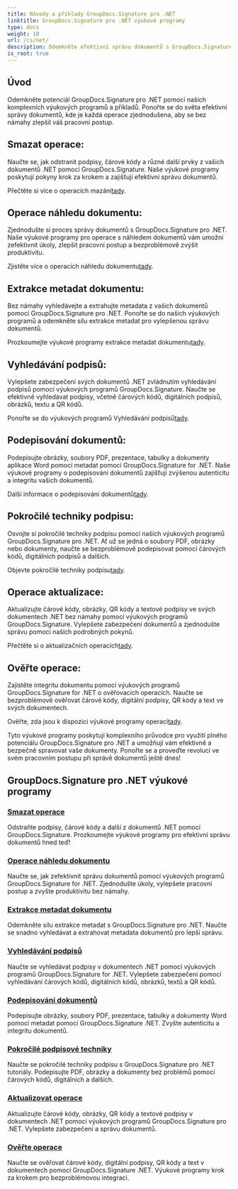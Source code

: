 ```yaml
---
title: Návody a příklady GroupDocs.Signature pro .NET
linktitle: GroupDocs.Signature pro .NET výukové programy
type: docs
weight: 10
url: /cs/net/
description: Odemkněte efektivní správu dokumentů s GroupDocs.Signature pro .NET tutoriály. Bezproblémově odstraňte, prohlížejte, extrahujte metadata, podepisujte, aktualizujte a ověřujte dokumenty.
is_root: true
---
```

## Úvod

Odemkněte potenciál GroupDocs.Signature pro .NET pomocí našich komplexních výukových programů a příkladů. Ponořte se do světa efektivní správy dokumentů, kde je každá operace zjednodušena, aby se bez námahy zlepšil váš pracovní postup.

## Smazat operace:
Naučte se, jak odstranit podpisy, čárové kódy a různé další prvky z vašich dokumentů .NET pomocí GroupDocs.Signature. Naše výukové programy poskytují pokyny krok za krokem a zajišťují efektivní správu dokumentů.

 Přečtěte si více o operacích mazání[tady](./delete-operations/).

## Operace náhledu dokumentu:
Zjednodušte si proces správy dokumentů s GroupDocs.Signature pro .NET. Naše výukové programy pro operace s náhledem dokumentů vám umožní zefektivnit úkoly, zlepšit pracovní postup a bezproblémově zvýšit produktivitu.

 Zjistěte více o operacích náhledu dokumentu[tady](./document-preview-operations/).

## Extrakce metadat dokumentu:
Bez námahy vyhledávejte a extrahujte metadata z vašich dokumentů pomocí GroupDocs.Signature pro .NET. Ponořte se do našich výukových programů a odemkněte sílu extrakce metadat pro vylepšenou správu dokumentů.

 Prozkoumejte výukové programy extrakce metadat dokumentu[tady](./document-metadata-extraction/).

## Vyhledávání podpisů:
Vylepšete zabezpečení svých dokumentů .NET zvládnutím vyhledávání podpisů pomocí výukových programů GroupDocs.Signature. Naučte se efektivně vyhledávat podpisy, včetně čárových kódů, digitálních podpisů, obrázků, textu a QR kódů.

 Ponořte se do výukových programů Vyhledávání podpisů[tady](./signature-searching/).

## Podepisování dokumentů:
Podepisujte obrázky, soubory PDF, prezentace, tabulky a dokumenty aplikace Word pomocí metadat pomocí GroupDocs.Signature for .NET. Naše výukové programy o podepisování dokumentů zajišťují zvýšenou autenticitu a integritu vašich dokumentů.

 Další informace o podepisování dokumentů[tady](./document-signing/).

## Pokročilé techniky podpisu:
Osvojte si pokročilé techniky podpisu pomocí našich výukových programů GroupDocs.Signature pro .NET. Ať už se jedná o soubory PDF, obrázky nebo dokumenty, naučte se bezproblémově podepisovat pomocí čárových kódů, digitálních podpisů a dalších.

 Objevte pokročilé techniky podpisu[tady](./advanced-signature-techniques/).

## Operace aktualizace:
Aktualizujte čárové kódy, obrázky, QR kódy a textové podpisy ve svých dokumentech .NET bez námahy pomocí výukových programů GroupDocs.Signature. Vylepšete zabezpečení dokumentů a zjednodušte správu pomocí našich podrobných pokynů.

 Přečtěte si o aktualizačních operacích[tady](./update-operations/).

## Ověřte operace:
Zajistěte integritu dokumentu pomocí výukových programů GroupDocs.Signature for .NET o ověřovacích operacích. Naučte se bezproblémově ověřovat čárové kódy, digitální podpisy, QR kódy a text ve svých dokumentech.

 Ověřte, zda jsou k dispozici výukové programy operací[tady](./verify-operations/). 

Tyto výukové programy poskytují komplexního průvodce pro využití plného potenciálu GroupDocs.Signature pro .NET a umožňují vám efektivně a bezpečně spravovat vaše dokumenty. Ponořte se a proveďte revoluci ve svém pracovním postupu při správě dokumentů ještě dnes!
## GroupDocs.Signature pro .NET výukové programy 
### [Smazat operace](./delete-operations/)
Odstraňte podpisy, čárové kódy a další z dokumentů .NET pomocí GroupDocs.Signature. Prozkoumejte výukové programy pro efektivní správu dokumentů hned teď!
### [Operace náhledu dokumentu](./document-preview-operations/)
Naučte se, jak zefektivnit správu dokumentů pomocí výukových programů GroupDocs.Signature for .NET. Zjednodušte úkoly, vylepšete pracovní postup a zvyšte produktivitu bez námahy.
### [Extrakce metadat dokumentu](./document-metadata-extraction/)
Odemkněte sílu extrakce metadat s GroupDocs.Signature pro .NET. Naučte se snadno vyhledávat a extrahovat metadata dokumentů pro lepší správu.
### [Vyhledávání podpisů](./signature-searching/)
Naučte se vyhledávat podpisy v dokumentech .NET pomocí výukových programů GroupDocs.Signature for .NET. Vylepšete zabezpečení pomocí vyhledávání čárových kódů, digitálních kódů, obrázků, textů a QR kódů.
### [Podepisování dokumentů](./document-signing/)
Podepisujte obrázky, soubory PDF, prezentace, tabulky a dokumenty Word pomocí metadat pomocí GroupDocs.Signature .NET. Zvyšte autenticitu a integritu dokumentů.
### [Pokročilé podpisové techniky](./advanced-signature-techniques/)
Naučte se pokročilé techniky podpisu s GroupDocs.Signature pro .NET tutoriály. Podepisujte PDF, obrázky a dokumenty bez problémů pomocí čárových kódů, digitálních a dalších.
### [Aktualizovat operace](./update-operations/)
Aktualizujte čárové kódy, obrázky, QR kódy a textové podpisy v dokumentech .NET pomocí výukových programů GroupDocs.Signature pro .NET. Vylepšete zabezpečení a správu dokumentů.
### [Ověřte operace](./verify-operations/)
Naučte se ověřovat čárové kódy, digitální podpisy, QR kódy a text v dokumentech pomocí GroupDocs.Signature .NET. Výukové programy krok za krokem pro bezproblémovou integraci.